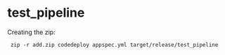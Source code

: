 # test_pipeline

Creating the zip:

     zip -r add.zip codedeploy appspec.yml target/release/test_pipeline

